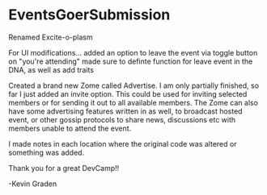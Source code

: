 # EventsGoerSubmission

Renamed Excite-o-plasm

For UI modifications...  added an option to leave the event via toggle button on "you're attending"
                         made sure to definte function for leave event in the DNA, as well as add traits
                         
Created a brand new Zome called Advertise.  I am only partially finished, so far I just added an invite option.
This could be used for inviting selected members or for sending it out to all available members.
The Zome can also have some advertising features written in as well, to broadcast hosted event, or other gossip protocols
to share news, discussions etc with members unable to attend the event.

I made notes in each location where the original code was altered or something was added.


Thank you for a great DevCamp!!

-Kevin Graden
